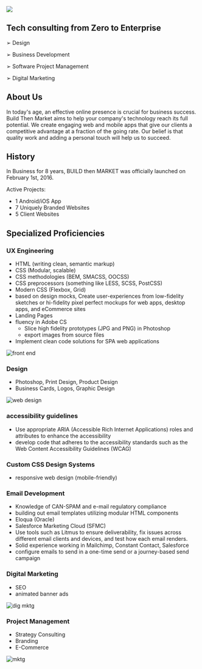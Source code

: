 <a href="https://buildthenmarket.com"><picture>
  <source srcset="https://firebasestorage.googleapis.com/v0/b/buildthenmarket-3cb50.appspot.com/o/img%2Fhome%2FLogo%20white%20-%20BUILD%20then%20MARKET%202023.png?alt=media&token=667f478c-9bc3-4dcb-8d3b-27865a5c8b62" media="(prefers-color-scheme: dark)">
  <img src="https://firebasestorage.googleapis.com/v0/b/buildthenmarket-3cb50.appspot.com/o/img%2Fhome%2FArtboard%201%400.5x.png?alt=media&token=75e45069-1327-4656-91ba-58dc9d9650e1">
</picture></a>

## Tech consulting from Zero to Enterprise

➢ Design

➢ Business Development

➢ Software Project Management

➢ Digital Marketing

## About Us

In today's age, an effective online presence is crucial for business success. Build Then Market aims to help your company's technology reach its full potential. We create engaging web and mobile apps that give our clients a competitive advantage at a fraction of the going rate. Our belief is that quality work and adding a personal touch will help us to succeed.

## History

In Business for 8 years, BUILD then MARKET was officially launched on February 1st, 2016.

Active Projects:

- 1 Android/iOS App
- 7 Uniquely Branded Websites
- 5 Client Websites

## Specialized Proficiencies

### UX Engineering

- HTML (writing clean, semantic markup)
- CSS (Modular, scalable)
- CSS methodologies (BEM, SMACSS, OOCSS)
- CSS preprocessors (something like LESS, SCSS, PostCSS)
- Modern CSS (Flexbox, Grid)
- based on design mocks, Create user-experiences from low-fidelity sketches or hi-fidelity pixel perfect mockups for web apps, desktop apps, and eCommerce sites
- Landing Pages
- fluency in Adobe CS
  - Slice high fidelity prototypes (JPG and PNG) in Photoshop
  - export images from source files
- Implement clean code solutions for SPA web applications

![front end](https://firebasestorage.googleapis.com/v0/b/buildthenmarket-3cb50.appspot.com/o/img%2Fhome%2Fdevelop.jpg?alt=media&token=4c2c60ba-afc1-4e54-b593-85ff64768282)

### Design

- Photoshop, Print Design, Product Design
- Business Cards, Logos, Graphic Design

![web design](https://firebasestorage.googleapis.com/v0/b/buildthenmarket-3cb50.appspot.com/o/img%2Fhome%2Fweb-design.png?alt=media&token=baa717cd-5540-4934-a084-a79a3b7d6596)

### accessibility guidelines

- Use appropriate ARIA (Accessible Rich Internet Applications) roles and attributes to enhance the accessibility
- develop code that adheres to the accessibility standards such as the Web Content Accessibility Guidelines (WCAG)

### Custom CSS Design Systems

- responsive web design (mobile-friendly)

### Email Development

- Knowledge of CAN-SPAM and e-mail regulatory compliance
- building out email templates utilizing modular HTML components
- Eloqua (Oracle)
- Salesforce Marketing Cloud (SFMC)
- Use tools such as Litmus to ensure deliverability, fix issues across different email clients and devices, and test how each email renders.
- Solid experience working in Mailchimp, Constant Contact, Salesforce
- configure emails to send in a one-time send or a journey-based send campaign

### Digital Marketing

- SEO
- animated banner ads

![dig mktg](https://firebasestorage.googleapis.com/v0/b/buildthenmarket-3cb50.appspot.com/o/img%2Fhome%2Ffunnel.jpg?alt=media&token=f820e3ae-b102-47ce-ab5e-07acaaed2671)

### Project Management

- Strategy Consulting
- Branding
- E-Commerce

![mktg](https://firebasestorage.googleapis.com/v0/b/buildthenmarket-3cb50.appspot.com/o/img%2Fservices%2Fbizdev%2Fmktg-content.jpg?alt=media&token=2a62665b-5399-4917-bcfe-bf12c653aedf)
